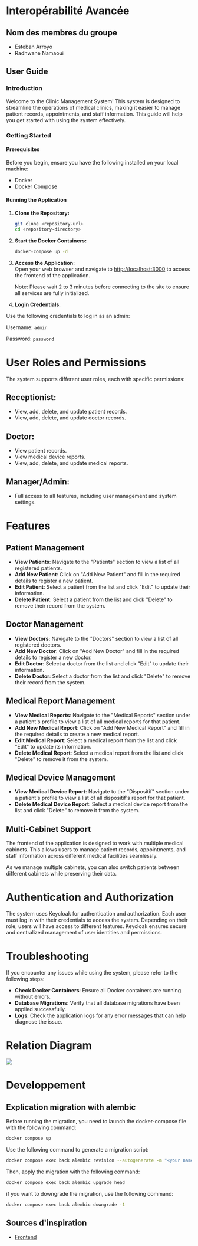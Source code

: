 # Interopérabilité Avancée

## Nom des membres du groupe

- Esteban Arroyo
- Radhwane Namaoui

## User Guide

### Introduction

Welcome to the Clinic Management System! This system is designed to streamline the operations of medical clinics, making it easier to manage patient records, appointments, and staff information. This guide will help you get started with using the system effectively.

### Getting Started

#### Prerequisites

Before you begin, ensure you have the following installed on your local machine:
- Docker
- Docker Compose

#### Running the Application

1. **Clone the Repository:**
   ```bash
   git clone <repository-url>
   cd <repository-directory>
   ```

2. **Start the Docker Containers:**
   ```bash
   docker-compose up -d
   ```

3. **Access the Application:**  
   Open your web browser and navigate to [http://localhost:3000](http://localhost:3000) to access the frontend of the application.

   Note: Please wait 2 to 3 minutes before connecting to the site to ensure all services are fully initialized.

4. **Login Credentials**:

Use the following credentials to log in as an admin:
   
   Username: `admin`
   
   Password: `password`


# User Roles and Permissions

The system supports different user roles, each with specific permissions:

## Receptionist:
- View, add, delete, and update patient records.
- View, add, delete, and update doctor records.

## Doctor:
- View patient records.
- View medical device reports.
- View, add, delete, and update medical reports.

## Manager/Admin:
- Full access to all features, including user management and system settings.

# Features

## Patient Management
- **View Patients**: Navigate to the "Patients" section to view a list of all registered patients.
- **Add New Patient**: Click on "Add New Patient" and fill in the required details to register a new patient.
- **Edit Patient**: Select a patient from the list and click "Edit" to update their information.
- **Delete Patient**: Select a patient from the list and click "Delete" to remove their record from the system.

## Doctor Management
- **View Doctors**: Navigate to the "Doctors" section to view a list of all registered doctors.
- **Add New Doctor**: Click on "Add New Doctor" and fill in the required details to register a new doctor.
- **Edit Doctor**: Select a doctor from the list and click "Edit" to update their information.
- **Delete Doctor**: Select a doctor from the list and click "Delete" to remove their record from the system.

## Medical Report Management
- **View Medical Reports**: Navigate to the "Medical Reports" section under a patient's profile to view a list of all medical reports for that patient.
- **Add New Medical Report**: Click on "Add New Medical Report" and fill in the required details to create a new medical report.
- **Edit Medical Report**: Select a medical report from the list and click "Edit" to update its information.
- **Delete Medical Report**: Select a medical report from the list and click "Delete" to remove it from the system.

## Medical Device Management
- **View Medical Device Report**: Navigate to the "Dispositif" section under a patient's profile to view a list of all dispositif's report for that patient.
- **Delete Medical Device Report**: Select a medical device report from the list and click "Delete" to remove it from the system.

## Multi-Cabinet Support  
The frontend of the application is designed to work with multiple medical cabinets. This allows users to manage patient records, appointments, and staff information across different medical facilities seamlessly.  

As we manage multiple cabinets, you can also switch patients between different cabinets while preserving their data.  

# Authentication and Authorization

The system uses Keycloak for authentication and authorization. Each user must log in with their credentials to access the system. Depending on their role, users will have access to different features. Keycloak ensures secure and centralized management of user identities and permissions.

# Troubleshooting

If you encounter any issues while using the system, please refer to the following steps:

- **Check Docker Containers**: Ensure all Docker containers are running without errors.
- **Database Migrations**: Verify that all database migrations have been applied successfully.
- **Logs**: Check the application logs for any error messages that can help diagnose the issue.


# Relation Diagram

[![](https://mermaid.ink/img/pako:eNqtVs1upDAMfhWUc_sCHPaw6j7B9rRCQp7EBbeQICdU7VZ99zUMpJACMxrtZTTj-Ofz58_JfCjtDKpc6Qa8fyCoGNrCGmLUgZzNfj4WtrDjaabhRBZD2aIhDU32Udgsy07ONQg2Awl4xdH0Cqxr4MxCuzYEbFC7dmUDYxi9X_u9d-dAsgEr5IxMYT8jDtd2AX3JaE3vJzj924RnDjHOe0Ke0ZZDCjk2EHD8WDlDH7Dn2SfCoNCsG9BOAmw4wmaDMOETMB0Ekri0AGMDA82-pu6YOWGJBk9p5GZWK-ELeWVyXIGlvyOI_aYmKn0JpiVLPrAEPF3oMRJdasavAs9eVGWc7lvx9VfU3BnvddWWgipBazyo2JB9udDTbHahTog8Vqz0gJrsnD2Ov-v88dh9J3HQUFibsQVqdjUwQ0j2NRVf75FjwU3YU_f-P236Qn_juE7EoS7jLh5JtwWmIC34AKFPjyxUZKtyV8sT--kQL9DzxfEmNx5FaEFgQUim-o2L79OqpbQM9bz7N8_saPYTVkG7c1ne3__Y2LF889o8yhGlnS8v0XgNDi5RRvlqn_ZulWtCVhB2nM_7nDhMm7t5tgyObQ0-6cOXb44pZroxZMHkUrFLoV2fWd2pFlmEZ-RxH_VZKGldlKNy-WqAXwolEhE_GZv7_W61ygP3eKfY9VWt8idovPzqu2FBp38GifWXvEmOo7ED-8e52enzHzZnCF8?type=png)](https://mermaid.live/edit#pako:eNqtVs1upDAMfhWUc_sCHPaw6j7B9rRCQp7EBbeQICdU7VZ99zUMpJACMxrtZTTj-Ofz58_JfCjtDKpc6Qa8fyCoGNrCGmLUgZzNfj4WtrDjaabhRBZD2aIhDU32Udgsy07ONQg2Awl4xdH0Cqxr4MxCuzYEbFC7dmUDYxi9X_u9d-dAsgEr5IxMYT8jDtd2AX3JaE3vJzj924RnDjHOe0Ke0ZZDCjk2EHD8WDlDH7Dn2SfCoNCsG9BOAmw4wmaDMOETMB0Ekri0AGMDA82-pu6YOWGJBk9p5GZWK-ELeWVyXIGlvyOI_aYmKn0JpiVLPrAEPF3oMRJdasavAs9eVGWc7lvx9VfU3BnvddWWgipBazyo2JB9udDTbHahTog8Vqz0gJrsnD2Ov-v88dh9J3HQUFibsQVqdjUwQ0j2NRVf75FjwU3YU_f-P236Qn_juE7EoS7jLh5JtwWmIC34AKFPjyxUZKtyV8sT--kQL9DzxfEmNx5FaEFgQUim-o2L79OqpbQM9bz7N8_saPYTVkG7c1ne3__Y2LF889o8yhGlnS8v0XgNDi5RRvlqn_ZulWtCVhB2nM_7nDhMm7t5tgyObQ0-6cOXb44pZroxZMHkUrFLoV2fWd2pFlmEZ-RxH_VZKGldlKNy-WqAXwolEhE_GZv7_W61ygP3eKfY9VWt8idovPzqu2FBp38GifWXvEmOo7ED-8e52enzHzZnCF8)



# Developpement

## Explication migration with alembic

Before running the migration, you need to  launch the docker-compose file with the following command:

```bash
docker compose up
```

Use the following command to generate a migration script:

```bash
docker compose exec back alembic revision --autogenerate -m "<your name of migration>"
```

Then, apply the migration with the following command:

```bash
docker compose exec back alembic upgrade head
```

if you want to downgrade the migration, use the following command:

```bash
docker compose exec back alembic downgrade -1
```

## Sources d'inspiration

- [Frontend](https://github.com/sagnik26/Clinic-Management-System-frontend)





